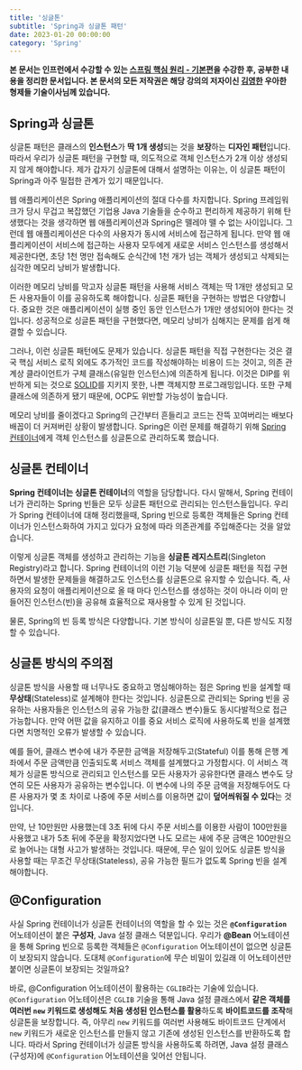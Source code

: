 ```yaml
---
title: '싱글톤'
subtitle: 'Spring과 싱글톤 패턴'
date: 2023-01-20 00:00:00
category: 'Spring'
---
```


**본 문서는 인프런에서 수강할 수 있는 [스프링 핵심 원리 - 기본편](https://inflearn.com/course/스프링-핵심-원리-기본편)을 수강한 후, 공부한 내용을 정리한 문서입니다. 본 문서의 모든 저작권은 해당 강의의 저자이신 [김영한](https://inflearn.com/users/@yh) 우아한형제들 기술이사님께 있습니다.**

## Spring과 싱글톤

싱글톤 패턴은 클래스의 **인스턴스**가 **딱 1개 생성**되는 것을 **보장**하는 **디자인 패턴**입니다. 따라서 우리가 싱글톤 패턴을 구현할 때, 의도적으로 객체 인스턴스가 2개 이상 생성되지 않게 해야합니다. 제가 갑자기 싱글톤에 대해서 설명하는 이유는, 이 싱글톤 패턴이 Spring과 아주 밀접한 관계가 있기 때문입니다.

웹 애플리케이션은 Spring 애플리케이션의 절대 다수를 차지합니다. Spring 프레임워크가 당시 무겁고 복잡했던 기업용 Java 기술들을 순수하고 편리하게 제공하기 위해 탄생했다는 것을 생각하면 웹 애플리케이션과 Spring은 뗄레야 뗄 수 없는 사이입니다. 그런데 웹 애플리케이션은 다수의 사용자가 동시에 서비스에 접근하게 됩니다. 만약 웹 애플리케이션이 서비스에 접근하는 사용자 모두에게 새로운 서비스 인스턴스를 생성해서 제공한다면, 초당 1천 명만 접속해도 순식간에 1천 개가 넘는 객체가 생성되고 삭제되는 심각한 메모리 낭비가 발생합니다.

이러한 메모리 낭비를 막고자 싱글톤 패턴을 사용해 서비스 객체는 딱 1개만 생성되고 모든 사용자들이 이를 공유하도록 해야합니다. 싱글톤 패턴을 구현하는 방법은 다양합니다. 중요한 것은 애플리케이션이 실행 중인 동안 인스턴스가 1개만 생성되어야 한다는 것입니다. 성공적으로 싱글톤 패턴을 구현했다면, 메모리 낭비가 심해지는 문제를 쉽게 해결할 수 있습니다.

그러나, 이런 싱글톤 패턴에도 문제가 있습니다. 싱글톤 패턴을 직접 구현한다는 것은 결국 핵심 서비스 로직 외에도 추가적인 코드를 작성해야하는 비용이 드는 것이고, 의존 관계상 클라이언트가 구체 클래스(유일한 인스턴스)에 의존하게 됩니다. 이것은 DIP를 위반하게 되는 것으로 [SOLID](https://blog.coderoad.kr/solid)를 지키지 못한, 나쁜 객체지향 프로그래밍입니다. 또한 구체 클래스에 의존하게 됐기 때문에, OCP도 위반할 가능성이 높습니다.

메모리 낭비를 줄이겠다고 Spring의 근간부터 흔들리고 코드는 잔뜩 꼬여버리는 배보다 배꼽이 더 커져버린 상황이 발생합니다. Spring은 이런 문제를 해결하기 위해 [Spring 컨테이너](https://blog.coderoad.kr/container-bean)에게 객체 인스턴스를 싱글톤으로 관리하도록 했습니다.

## 싱글톤 컨테이너

**Spring 컨테이너는 싱글톤 컨테이너**의 역할을 담당합니다. 다시 말해서, Spring 컨테이너가 관리하는 Spring 빈들은 모두 싱글톤 패턴으로 관리되는 인스턴스들입니다. 우리가 Spring 컨테이너에 대해 정리했을때, Spring 빈으로 등록한 객체들은 Spring 컨테이너가 인스턴스화하여 가지고 있다가 요청에 따라 의존관계를 주입해준다는 것을 알았습니다.

이렇게 싱글톤 객체를 생성하고 관리하는 기능을 **싱글톤 레지스트리**(Singleton Registry)라고 합니다. Spring 컨테이너의 이런 기능 덕분에 싱글톤 패턴을 직접 구현하면서 발생한 문제들을 해결하고도 인스턴스를 싱글톤으로 유지할 수 있습니다. 즉, 사용자의 요청이 애플리케이션으로 올 때 마다 인스턴스를 생성하는 것이 아니라 이미 만들어진 인스턴스(빈)을 공유해 효율적으로 재사용할 수 있게 된 것입니다.

물론, Spring의 빈 등록 방식은 다양합니다. 기본 방식이 싱글톤일 뿐, 다른 방식도 지정할 수 있습니다.

## 싱글톤 방식의 주의점

싱글톤 방식을 사용할 때 너무나도 중요하고 명심해야하는 점은 Spring 빈을 설계할 때 **무상태**(Stateless)로 설계해야 한다는 것입니다. 싱글톤으로 관리되는 Spring 빈을 공유하는 사용자들은 인스턴스의 공유 가능한 값(클래스 변수)들도 동시다발적으로 접근 가능합니다. 만약 어떤 값을 유지하고 이를 중요 서비스 로직에 사용하도록 빈을 설계했다면 치명적인 오류가 발생할 수 있습니다.

예를 들어, 클래스 변수에 내가 주문한 금액을 저장해두고(Stateful) 이를 통해 은행 계좌에서 주문 금액만큼 인출되도록 서비스 객체를 설계했다고 가정합시다. 이 서비스 객체가 싱글톤 방식으로 관리되고 인스턴스를 모든 사용자가 공유한다면 클래스 변수도 당연히 모든 사용자가 공유하는 변수입니다. 이 변수에 나의 주문 금액을 저장해두어도 다른 사용자가 몇 초 차이로 나중에 주문 서비스를 이용하면 값이 **덮어씌워질 수 있다**는 것입니다.

만약, 난 10만원만 사용했는데 3초 뒤에 다시 주문 서비스를 이용한 사람이 100만원을 사용했고 내가 5초 뒤에 주문을 확정지었다면 나도 모르는 새에 주문 금액은 100만원으로 늘어나는 대형 사고가 발생하는 것입니다. 때문에, 무슨 일이 있어도 싱글톤 방식을 사용할 때는 무조건 무상태(Stateless), 공유 가능한 필드가 없도록 Spring 빈을 설계해야합니다.

## @Configuration

사실 Spring 컨테이너가 싱글톤 컨테이너의 역할을 할 수 있는 것은 **`@Configuration`** 어노테이션이 붙은 **구성자**, Java 설정 클래스 덕분입니다. 우리가 **@Bean** 어노테이션을 통해 Spring 빈으로 등록한 객체들은 `@Configuration` 어노테이션이 없으면 싱글톤이 보장되지 않습니다. 도대체 `@Configuration`에 무슨 비밀이 있길래 이 어노테이션만 붙이면 싱글톤이 보장되는 것일까요?

바로, @Configuration 어노테이션이 활용하는 `CGLIB`라는 기술에 있습니다. `@Configuration` 어노테이션은 `CGLIB` 기술을 통해 Java 설정 클래스에서 **같은 객체를 여러번 `new` 키워드로 생성해도 처음 생성된 인스턴스를 활용**하도록 **바이트코드를 조작**해 싱글톤을 보장합니다. 즉, 아무리 `new` 키워드를 여러번 사용해도 바이트코드 단계에서 `new` 키워드가 새로운 인스턴스를 만들지 않고 기존에 생성된 인스턴스를 반환하도록 합니다. 따라서 Spring 컨테이너가 싱글톤 방식을 사용하도록 하려면, Java 설정 클래스(구성자)에 `@Configuration` 어노테이션을 잊어선 안됩니다.
